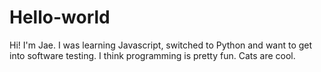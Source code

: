 # Hello-world
Hi! I'm Jae. I was learning Javascript, switched to Python and want to get into software testing. I think programming is pretty fun. Cats are cool. 

